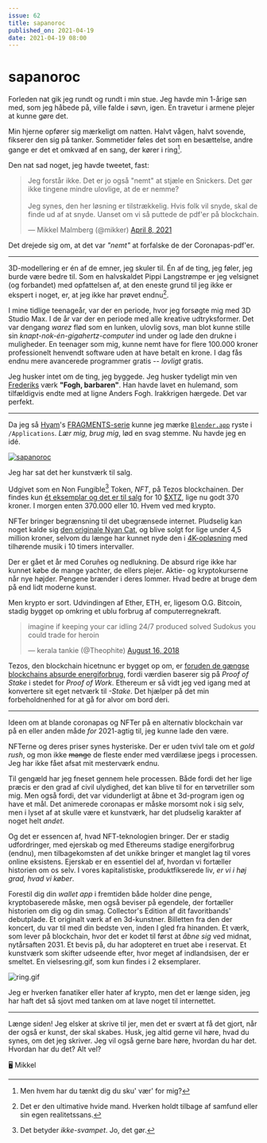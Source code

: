 ```yaml
---
issue: 62
title: sapanoroc
published_on: 2021-04-19
date: 2021-04-19 08:00
---
```

# sapanoroc

Forleden nat gik jeg rundt og rundt i min stue. Jeg havde min 1-årige søn med, som jeg håbede på, ville falde i søvn, igen. En travetur i armene plejer at kunne gøre det.

Min hjerne opfører sig mærkeligt om natten. Halvt vågen, halvt sovende, fikserer den sig på tanker. Sommetider føles det som en besættelse, andre gange er det et omkvæd af en sang, der kører i ring[^ringer].

Den nat sad noget, jeg havde tweetet, fast:

<blockquote class="twitter-tweet"><p lang="da" dir="ltr">Jeg forstår ikke. Det er jo også &quot;nemt&quot; at stjæle en Snickers. Det gør ikke tingene mindre ulovlige, at de er nemme?<br><br>Jeg synes, den her løsning er tilstrækkelig. Hvis folk vil snyde, skal de finde ud af at snyde. Uanset om vi så puttede de pdf&#39;er på blockchain.</p>&mdash; Mikkel Malmberg (@mikker) <a href="https://twitter.com/mikker/status/1380071516910542849?ref_src=twsrc%5Etfw">April 8, 2021</a></blockquote> <script async src="https://platform.twitter.com/widgets.js" charset="utf-8"></script>

Det drejede sig om, at det var *"nemt"* at forfalske de der Coronapas-pdf'er.

---

3D-modellering er én af de emner, jeg skuler til. Én af de ting, jeg føler, jeg burde være bedre til. Som en halvskaldet Pippi Langstrømpe er jeg velsignet (og forbandet) med opfattelsen af, at den eneste grund til jeg ikke er ekspert i noget, er, at jeg ikke har prøvet endnu[^hvidmand].

I mine tidlige teenageår, var der en periode, hvor jeg forsøgte mig med 3D Studio Max. I de år var der en periode med alle kreative udtryksformer. Det var dengang _warez_ flød som en lunken, ulovlig sovs, man blot kunne stille sin *knapt-nok-én-gigahertz-computer* ind under og lade den drukne i muligheder. En teenager som mig, kunne nemt have for flere 100.000 kroner professionelt henvendt software uden at have betalt en krone. I dag fås endnu mere avancerede programmer gratis -- *lovligt* gratis.

Jeg husker intet om de ting, jeg byggede. Jeg husker tydeligt min ven [Frederiks][] værk **"Fogh, barbaren"**. Han havde lavet en hulemand, som tilfældigvis endte med at ligne Anders Fogh. Irakkrigen hærgede. Det var perfekt.

---

Da jeg så [Hyam][]'s [FRAGMENTS-serie](https://twitter.com/hyumankind/status/1370919107256676352) kunne jeg mærke [`Blender.app`](https://www.blender.org) ryste i `/Applications`. _Lær mig, brug mig_, lød en svag stemme. Nu havde jeg en idé.

[![sapanoroc](https://s3.brnbw.com/0001-0060-3-PgcE1Sd4U6n7YiibFuDsQQrAx17Nhze36SXuE0GxLEm6g7L5lIQwSSZyUv8oxmS4i3fKrN4ZsH9Su5cCO1VooCaWOdp3IGu7BmwQ.gif)](https://www.hicetnunc.xyz/objkt/31586)

Jeg har sat det her kunstværk til salg.

Udgivet som en Non Fungible[^fungible] Token, *NFT*, på Tezos blockchainen. Der findes kun [ét eksemplar og det er til salg](https://www.hicetnunc.xyz/objkt/31586) for 10 [$XTZ](https://www.coinbase.com/price/tezos), lige nu godt 370 kroner. I morgen enten 370.000 eller 10. Hvem ved med krypto.

NFTer bringer begrænsning til det ubegrænsede internet. Pludselig kan noget kalde sig [den originale Nyan Cat](https://foundation.app/NyanCat/nyan-cat-219), og blive solgt for lige under 4,5 million kroner, selvom du længe har kunnet nyde den i [4K-opløsning](https://www.youtube.com/watch?v=SkgTxQm9DWM) med tilhørende musik i 10 timers intervaller.

Der er gået et år med Coruñes og nedlukning. De absurd rige ikke har kunnet købe de mange yachter, de ellers plejer. Aktie- og kryptokurserne når nye højder. Pengene brænder i deres lommer. Hvad bedre at bruge dem på end lidt moderne kunst.

Men krypto er sort. Udvindingen af Ether, ETH, er, ligesom O.G. Bitcoin, stadig bygget op omkring et ublu forbrug af computerregnekraft.

<blockquote class="twitter-tweet"><p lang="en" dir="ltr">imagine if keeping your car idling 24/7 produced solved Sudokus you could trade for heroin</p>&mdash; kerala tankie (@Theophite) <a href="https://twitter.com/Theophite/status/1030225104234373121?ref_src=twsrc%5Etfw">August 16, 2018</a></blockquote> <script async src="https://platform.twitter.com/widgets.js" charset="utf-8"></script>

Tezos, den blockchain hicetnunc er bygget op om, er [foruden de gængse blockchains absurde energiforbrug](https://medium.com/tqtezos/proof-of-work-vs-proof-of-stake-the-ecological-footprint-c58029faee44), fordi værdien baserer sig på _Proof of Stake_ i stedet for _Proof of Work_.  Ethereum er så vidt jeg ved igang med at konvertere sit eget netværk til *-Stake*. Det hjælper på det min forbeholdnenhed for at gå for alvor om bord deri.

---

Ideen om at blande coronapas og NFTer på en alternativ blockchain var på en eller anden måde _for_ 2021-agtig til, jeg kunne lade den være.

NFTerne og deres priser synes hysteriske. Der er uden tvivl tale om et _gold rush_, og mon ikke <del>mange</del> de fleste ender med værdilæse jpegs i processen. Jeg har ikke fået afsat mit mesterværk endnu.

Til gengæld har jeg fneset gennem hele processen. Både fordi det her lige præcis er den grad af civil ulydighed, det kan blive til for en tørvetriller som mig. Men også fordi, det var vidunderligt at åbne et 3d-program igen og have et mål. Det animerede coronapas er måske morsomt nok i sig selv, men i lyset af at skulle være et kunstværk, har det pludselig karakter af noget helt _andet_.

Og det er essencen af, hvad NFT-teknologien bringer. Der er stadig udfordringer, med ejerskab og med Ethereums stadige energiforbrug (endnu), men tilbagekomsten af det unikke bringer et manglet lag til vores online eksistens. Ejerskab er en essentiel del af, hvordan vi fortæller historien om os selv. I vores kapitalistiske, produktfikserede liv, _er vi i høj grad, hvad vi køber_.

Forestil dig din _wallet app_ i fremtiden både holder dine penge, kryptobaserede måske, men også beviser på egendele, der fortæller historien om dig og din smag. Collector's Edition af dit favoritbands' debutplade. Et originalt værk af en 3d-kunstner. Billetten fra den der koncert, du var til med din bedste ven, inden I gled fra hinanden. Et værk, som lever på blockchain, hvor det er kodet til først at *åbne sig* ved midnat, nytårsaften 2031. Et bevis på, du har adopteret en truet abe i reservat. Et kunstværk som skifter udseende efter, hvor meget af indlandsisen, der er smeltet. En vielsesring.gif, som kun findes i 2 eksemplarer.

![ring.gif](https://s3.brnbw.com/a05f392d4806eaedf970a04d240f681c-JVkEoXWzue3fRGtxPC3FWsb9h4kVCpVV0uDk33E1jmy560hF8udGkno8WpN5MthafqSQMJCduaoWUkTy4d7ZUgwRJ3iSbDRUNpOu.gif)

Jeg er hverken fanatiker eller hater af krypto, men det er længe siden, jeg har haft det så sjovt med tanken om at lave noget til internettet.

---

Længe siden! Jeg elsker at skrive til jer, men det er svært at få det gjort, når der også er kunst, der skal skabes. Husk, jeg altid gerne vil høre, hvad du synes, om det jeg skriver. Jeg vil også gerne bare høre, hvordan du har det. Hvordan har du det? Alt vel?

🖥 Mikkel









[^fungible]: Det betyder _ikke-svampet_. Jo, det gør.
[^ringer]: Men hvem har du tænkt dig du sku' vær' for mig?
[^hvidmand]: Det er den ultimative hvide mand. Hverken holdt tilbage af samfund eller sin egen realitetssans.

[Frederiks]: https://www.instagram.com/p/CKCSHoQB_IK/
[HYAM]: https://www.hyumankind.com
